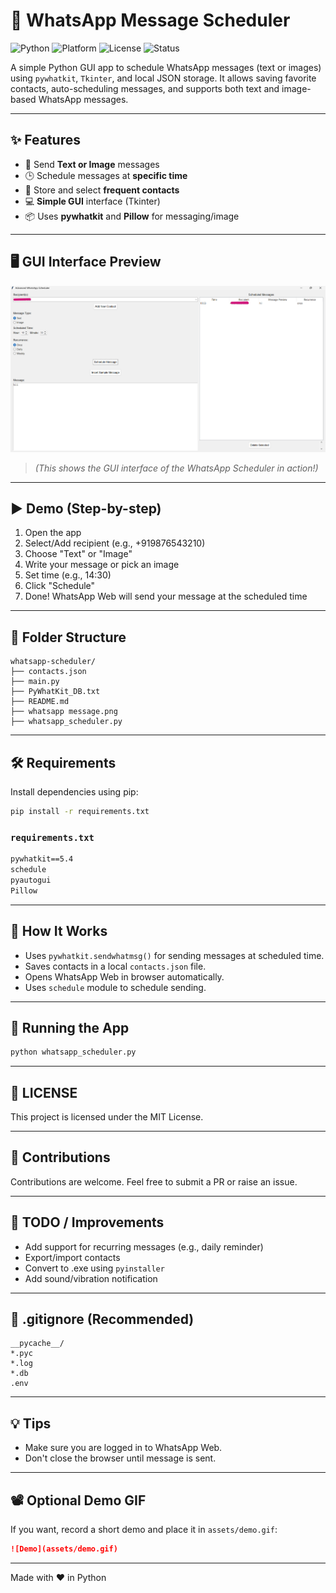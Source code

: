 # 💬 WhatsApp Message Scheduler

![Python](https://img.shields.io/badge/python-3.9+-blue)
![Platform](https://img.shields.io/badge/platform-Windows%20%7C%20Linux-lightgrey)
![License](https://img.shields.io/badge/license-MIT-green)
![Status](https://img.shields.io/badge/status-active-brightgreen)

A simple Python GUI app to schedule WhatsApp messages (text or images) using `pywhatkit`, `Tkinter`, and local JSON storage. It allows saving favorite contacts, auto-scheduling messages, and supports both text and image-based WhatsApp messages.

---

## ✨ Features

* 📩 Send **Text or Image** messages
* 🕒 Schedule messages at **specific time**
* 💾 Store and select **frequent contacts**
* 💻 **Simple GUI** interface (Tkinter)
* 📦 Uses **pywhatkit** and **Pillow** for messaging/image

---

## 🖥️ GUI Interface Preview

![App Screenshot](whatsapp%20message.png)

> *(This shows the GUI interface of the WhatsApp Scheduler in action!)*

---

## ▶️ Demo (Step-by-step)

1. Open the app
2. Select/Add recipient (e.g., +919876543210)
3. Choose "Text" or "Image"
4. Write your message or pick an image
5. Set time (e.g., 14:30)
6. Click "Schedule"
7. Done! WhatsApp Web will send your message at the scheduled time

---

## 📂 Folder Structure

```
whatsapp-scheduler/
├── contacts.json
├── main.py
├── PyWhatKit_DB.txt
├── README.md
├── whatsapp message.png
├── whatsapp_scheduler.py
```

---

## 🛠️ Requirements

Install dependencies using pip:

```bash
pip install -r requirements.txt
```

### `requirements.txt`

```txt
pywhatkit==5.4
schedule
pyautogui
Pillow
```

---

## 🧠 How It Works

* Uses `pywhatkit.sendwhatmsg()` for sending messages at scheduled time.
* Saves contacts in a local `contacts.json` file.
* Opens WhatsApp Web in browser automatically.
* Uses `schedule` module to schedule sending.

---

## 🚀 Running the App

```bash
python whatsapp_scheduler.py
```

---

## 🔐 LICENSE

This project is licensed under the MIT License.

---

## 🙌 Contributions

Contributions are welcome. Feel free to submit a PR or raise an issue.

---

## 🧾 TODO / Improvements

* Add support for recurring messages (e.g., daily reminder)
* Export/import contacts
* Convert to .exe using `pyinstaller`
* Add sound/vibration notification

---

## 📄 .gitignore (Recommended)

```gitignore
__pycache__/
*.pyc
*.log
*.db
.env
```

---

## 💡 Tips

* Make sure you are logged in to WhatsApp Web.
* Don't close the browser until message is sent.

---

## 📽️ Optional Demo GIF

If you want, record a short demo and place it in `assets/demo.gif`:

```markdown
![Demo](assets/demo.gif)
```

---

Made with ❤️ in Python
